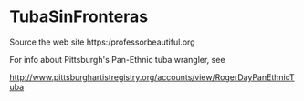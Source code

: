 # TubaSinFronteras
Source the web site https:/professorbeautiful.org

For info about Pittsburgh's Pan-Ethnic tuba wrangler, see

http://www.pittsburghartistregistry.org/accounts/view/RogerDayPanEthnicTuba

